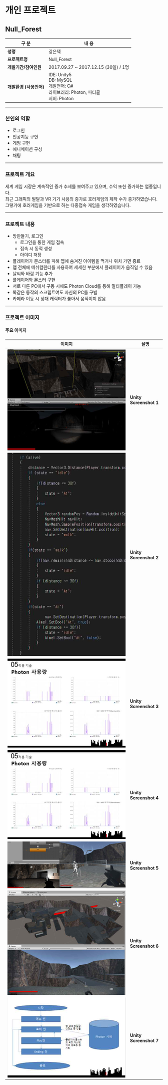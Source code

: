 # 개인 프로젝트

## Null_Forest

**구 분** | **내 용**
--- | ---
**성명** | 강은택
**프로젝트명** | Null_Forest
**개발기간/참여인원** | 2017.09.27 ~ 2017.12.15 (30일) / 1명
**개발환경 (사용언어)** | IDE: Unity5<br>DB: MySQL<br>개발언어: C#<br>라이브러리: Photon, 파티클<br>서버: Photon

---

### 본인의 역할
- 로그인
- 인공지능 구현
- 게임 구현
- 애니메이션 구성
- 채팅

---

### 프로젝트 개요
세계 게임 시장은 계속적인 증가 추세를 보여주고 있으며, 수익 또한 증가하는 업종입니다.  
최근 그래픽의 발달과 VR 기기 사용의 증가로 호러게임의 제작 수가 증가하였습니다.  
그렇기에 호러게임을 기반으로 하는 다중접속 게임을 생각하였습니다.

---

### 프로젝트 내용
- 방만들기, 로그인
  - 로그인을 통한 게임 접속
  - 접속 시 동적 생성
  - 아이디 저장
- 플레이어가 몬스터를 피해 맵에 숨겨진 아이템을 먹거나 위치 가면 종료
- 맵 전체에 메쉬컬린더를 사용하여 세세한 부분에서 플레이어가 움직일 수 있음
- 날씨와 바람 기능 추가
- 플레이어와 몬스터 구현
- 서로 다른 PC에서 구동 시에도 Photon Cloud를 통해 멀티플레이 가능
- 똑같은 동작의 스크립트여도 자신의 PC를 구별
- 카메라 이동 시 상대 캐릭터가 쫓아서 움직이지 않음

---

### 프로젝트 이미지
#### 주요 이미지
| 이미지 | 설명 |
| --- | --- |
| ![unity_1](image/unity_1.png) | **Unity Screenshot 1** |
| ![unity_2](image/unity_2.png) | **Unity Screenshot 2** |
| ![unity_3](image/unity_3.png) | **Unity Screenshot 3** |
| ![unity_4](image/unity_4.png) | **Unity Screenshot 4** |
| ![unity_5](image/unity_5.png) | **Unity Screenshot 5** |
| ![unity_6](image/unity_6.png) | **Unity Screenshot 6** |
| ![unity_7](image/unity_7.png) | **Unity Screenshot 7** |

